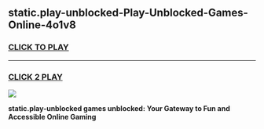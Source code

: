 
## static.play-unblocked-Play-Unblocked-Games-Online-4o1v8
<h3>
<a href="https://premium76.site?title=static.play-unblocked&ref=25A">CLICK TO PLAY</a></h3>
<hr>

<h3>
<a href="https://premium76.site?title=static.play-unblocked&ref=25A">CLICK 2 PLAY</a>
  
</h3>

<a href="https://premium76.site?title=static.play-unblocked&ref=25A"><img src="https://clearcache.store/games.png"></a>


**static.play-unblocked games unblocked: Your Gateway to Fun and Accessible Online Gaming**
